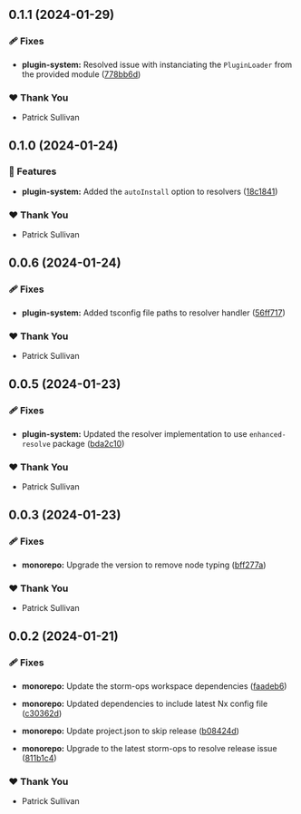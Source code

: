 

## 0.1.1 (2024-01-29)


### 🩹 Fixes

- **plugin-system:** Resolved issue with instanciating the `PluginLoader` from the provided module ([778bb6d](https://github.com/storm-software/storm-stack/commit/778bb6d))


### ❤️  Thank You

- Patrick Sullivan

## 0.1.0 (2024-01-24)


### 🚀 Features

- **plugin-system:** Added the `autoInstall` option to resolvers ([18c1841](https://github.com/storm-software/storm-stack/commit/18c1841))


### ❤️  Thank You

- Patrick Sullivan

## 0.0.6 (2024-01-24)


### 🩹 Fixes

- **plugin-system:** Added tsconfig file paths to resolver handler ([56ff717](https://github.com/storm-software/storm-stack/commit/56ff717))


### ❤️  Thank You

- Patrick Sullivan

## 0.0.5 (2024-01-23)


### 🩹 Fixes

- **plugin-system:** Updated the resolver implementation to use `enhanced-resolve` package ([bda2c10](https://github.com/storm-software/storm-stack/commit/bda2c10))


### ❤️  Thank You

- Patrick Sullivan



## 0.0.3 (2024-01-23)

### 🩹 Fixes

-   **monorepo:** Upgrade the version to remove node typing ([bff277a](https://github.com/storm-software/storm-stack/commit/bff277a))

### ❤️ Thank You

-   Patrick Sullivan

## 0.0.2 (2024-01-21)

### 🩹 Fixes

-   **monorepo:** Update the storm-ops workspace dependencies ([faadeb6](https://github.com/storm-software/storm-stack/commit/faadeb6))

-   **monorepo:** Updated dependencies to include latest Nx config file ([c30362d](https://github.com/storm-software/storm-stack/commit/c30362d))

-   **monorepo:** Update project.json to skip release ([b08424d](https://github.com/storm-software/storm-stack/commit/b08424d))

-   **monorepo:** Upgrade to the latest storm-ops to resolve release issue ([811b1c4](https://github.com/storm-software/storm-stack/commit/811b1c4))

### ❤️ Thank You

-   Patrick Sullivan
